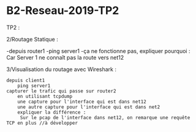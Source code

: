 # B2-Reseau-2019-TP2

TP2 : 

 2/Routage Statique : 
 

  -depuis router1
    -ping server1
     -ça ne fonctionne pas, expliquer pourquoi :
          Car Server 1 ne connaît pas la route vers net12




  3/Visualisation du routage avec Wireshark :
   
   
    depuis client1
        ping server1
    capturer le trafic qui passe sur router2
        en utilisant tcpdump
        une capture pour l'interface qui est dans net12
        une autre capture pour l'interface qui est dans net2
        expliquer la différence :
         Sur le pcap de l'interface dans net12, on remarque une requête TCP en plus //à développer 
